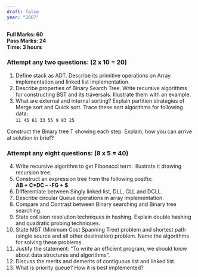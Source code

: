 ```yaml
---
draft: false
year: "2067"
---
```


**Full Marks: 60**\
**Pass Marks: 24**\
**Time: 3 hours**

### Attempt any two questions: (2 x 10 = 20)

1. Define stack as ADT. Describe its primitive operations on Array implementation and linked list implementation.
2. Describe properties of Binary Search Tree. Write recursive algorithms for constructing BST and its traversals. Illustrate them with an example.
3. What are external and internal sorting? Explain partition strategies of Merge sort and Quick sort. Trace these sort algorithms for following data:\
   `11 45 61 33 55 9 83 25`

Construct the Binary tree T showing each step. Explain, how you can arrive at solution in brief?

### Attempt any eight questions: (8 x 5 = 40)

4.  Write recursive algorithm to get Fibonacci term. Illustrate it drawing recursion tree.
5.  Construct an expression tree from the following postfix:\
    **AB + C\*DC – -FG + $**
6.  Differentiate between Singly linked list, DLL, CLL and DCLL.
7.  Describe circular Queue operations in array implementation.
8.  Compare and Contrast between Binary searching and Binary tree searching.
9.  State collision resolution techniques in hashing. Explain double hashing and quadratic probing techniques.
10. State MST (Minimum Cost Spanning Tree) problem and shortest path (single source and all other destination) problem. Name the algorithms for solving these problems.
11. Justify the statement: “To write an efficient program, we should know about data structures and algorithms”.
12. Discuss the merits and demerits of contiguous list and linked list.
13. What is priority queue? How it is best implemented?
